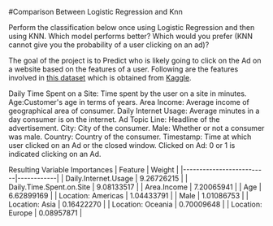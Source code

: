 #Comparison Between Logistic Regression and Knn

Perform the classification below once using Logistic Regression and then using KNN. Which model performs better? Which would you prefer (KNN cannot give you the probability of a user clicking on an ad)?

The goal of the project is to Predict who is likely going to click on the Ad on a website based on the features of a user. Following are the features involved in [this dataset](https://www.kaggle.com/fayomi/advertising) which is obtained from [Kaggle](https://www.kaggle.com).

Daily Time Spent on a Site: Time spent by the user on a site in minutes.
Age:Customer's age in terms of years.
Area Income: Average income of geographical area of consumer.
Daily Internet Usage: Average minutes in a day consumer is on the internet.
Ad Topic Line: Headline of the advertisement.
City: City of the consumer.
Male: Whether or not a consumer was male.
Country: Country of the consumer.
Timestamp: Time at which user clicked on an Ad or the closed window.
Clicked on Ad: 0 or 1 is indicated clicking on an Ad.


Resulting Variable Importances
| Feature                  | Weight     |
|--------------------------|------------|
| Daily.Internet.Usage     | 9.26726215 |
| Daily.Time.Spent.on.Site | 9.08133517 |
| Area.Income              | 7.20065941 |
| Age                      | 6.62899169 |
| Location: Americas       | 1.04433791 |
| Male                     | 1.01086753 |
| Location: Asia           | 0.16422270 |
| Location: Oceania        | 0.70009648 |
| Location: Europe         | 0.08957871 |